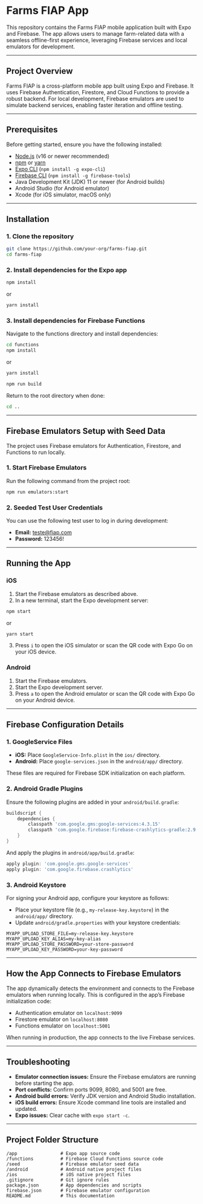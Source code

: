 # Farms FIAP App

This repository contains the Farms FIAP mobile application built with Expo and Firebase. The app allows users to manage farm-related data with a seamless offline-first experience, leveraging Firebase services and local emulators for development.

---

## Project Overview

Farms FIAP is a cross-platform mobile app built using Expo and Firebase. It uses Firebase Authentication, Firestore, and Cloud Functions to provide a robust backend. For local development, Firebase emulators are used to simulate backend services, enabling faster iteration and offline testing.

---

## Prerequisites

Before getting started, ensure you have the following installed:

- [Node.js](https://nodejs.org/) (v16 or newer recommended)
- [npm](https://www.npmjs.com/) or [yarn](https://yarnpkg.com/)
- [Expo CLI](https://docs.expo.dev/workflow/expo-cli/) (`npm install -g expo-cli`)
- [Firebase CLI](https://firebase.google.com/docs/cli) (`npm install -g firebase-tools`)
- Java Development Kit (JDK) 11 or newer (for Android builds)
- Android Studio (for Android emulator)
- Xcode (for iOS simulator, macOS only)

---

## Installation

### 1. Clone the repository

```bash
git clone https://github.com/your-org/farms-fiap.git
cd farms-fiap
```

### 2. Install dependencies for the Expo app

```bash
npm install
```

or

```bash
yarn install
```

### 3. Install dependencies for Firebase Functions

Navigate to the functions directory and install dependencies:

```bash
cd functions
npm install
```

or

```bash
yarn install
```

```bash
npm run build
```

Return to the root directory when done:

```bash
cd ..
```

---

## Firebase Emulators Setup with Seed Data

The project uses Firebase emulators for Authentication, Firestore, and Functions to run locally.

### 1. Start Firebase Emulators

Run the following command from the project root:

```bash
npm run emulators:start
```

### 2. Seeded Test User Credentials

You can use the following test user to log in during development:

- **Email:** teste@fiap.com
- **Password:** 123456!

---

## Running the App

### iOS

1. Start the Firebase emulators as described above.
2. In a new terminal, start the Expo development server:

```bash
npm start
```

or

```bash
yarn start
```

3. Press `i` to open the iOS simulator or scan the QR code with Expo Go on your iOS device.

### Android

1. Start the Firebase emulators.
2. Start the Expo development server.
3. Press `a` to open the Android emulator or scan the QR code with Expo Go on your Android device.

---

## Firebase Configuration Details

### 1. GoogleService Files

- **iOS:** Place `GoogleService-Info.plist` in the `ios/` directory.
- **Android:** Place `google-services.json` in the `android/app/` directory.

These files are required for Firebase SDK initialization on each platform.

### 2. Android Gradle Plugins

Ensure the following plugins are added in your `android/build.gradle`:

```gradle
buildscript {
    dependencies {
        classpath 'com.google.gms:google-services:4.3.15'
        classpath 'com.google.firebase:firebase-crashlytics-gradle:2.9.5'
    }
}
```

And apply the plugins in `android/app/build.gradle`:

```gradle
apply plugin: 'com.google.gms.google-services'
apply plugin: 'com.google.firebase.crashlytics'
```

### 3. Android Keystore

For signing your Android app, configure your keystore as follows:

- Place your keystore file (e.g., `my-release-key.keystore`) in the `android/app/` directory.
- Update `android/gradle.properties` with your keystore credentials:

```properties
MYAPP_UPLOAD_STORE_FILE=my-release-key.keystore
MYAPP_UPLOAD_KEY_ALIAS=my-key-alias
MYAPP_UPLOAD_STORE_PASSWORD=your-store-password
MYAPP_UPLOAD_KEY_PASSWORD=your-key-password
```

---

## How the App Connects to Firebase Emulators

The app dynamically detects the environment and connects to the Firebase emulators when running locally. This is configured in the app’s Firebase initialization code:

- Authentication emulator on `localhost:9099`
- Firestore emulator on `localhost:8080`
- Functions emulator on `localhost:5001`

When running in production, the app connects to the live Firebase services.

---

## Troubleshooting

- **Emulator connection issues:** Ensure the Firebase emulators are running before starting the app.
- **Port conflicts:** Confirm ports 9099, 8080, and 5001 are free.
- **Android build errors:** Verify JDK version and Android Studio installation.
- **iOS build errors:** Ensure Xcode command line tools are installed and updated.
- **Expo issues:** Clear cache with `expo start -c`.

---

## Project Folder Structure

```
/app                # Expo app source code
/functions          # Firebase Cloud Functions source code
/seed               # Firebase emulator seed data
/android            # Android native project files
/ios                # iOS native project files
.gitignore          # Git ignore rules
package.json        # App dependencies and scripts
firebase.json       # Firebase emulator configuration
README.md           # This documentation
```
